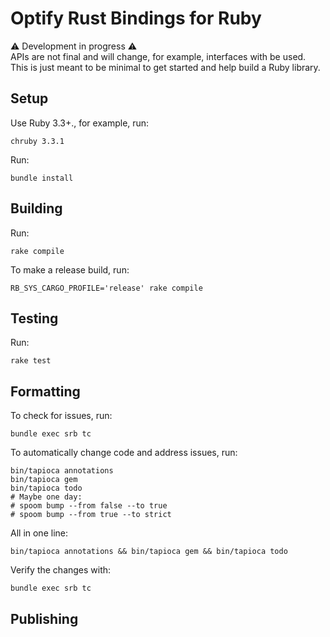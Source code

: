 # Optify Rust Bindings for Ruby

⚠️ Development in progress ⚠️\
APIs are not final and will change, for example, interfaces with be used.
This is just meant to be minimal to get started and help build a Ruby library.

## Setup
<!-- Some tips in https://github.com/matsadler/magnus/issues/77 -->

Use Ruby 3.3+., for example, run:
```shell
chruby 3.3.1
```

Run:
```shell
bundle install
```

## Building
Run:
```shell
rake compile
```

To make a release build, run:
```shell
RB_SYS_CARGO_PROFILE='release' rake compile
```

## Testing

Run:
```shell
rake test
```

## Formatting
To check for issues, run:
```shell
bundle exec srb tc
```

To automatically change code and address issues, run:
```shell
bin/tapioca annotations
bin/tapioca gem
bin/tapioca todo
# Maybe one day:
# spoom bump --from false --to true
# spoom bump --from true --to strict
```

All in one line:
```shell
bin/tapioca annotations && bin/tapioca gem && bin/tapioca todo
```

Verify the changes with:
```shell
bundle exec srb tc
```

## Publishing
